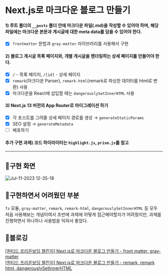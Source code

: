 # Next.js로 마크다운 블로그 만들기

#### 1) 루트 폴더의 `__posts` 폴더 안에 마크다운 파일(.md)을 작성할 수 있어야 하며, 해당 파일에는 마크다운 본문과 게시글에 대한 meta data를 담을 수 있어야 한다.

- [x] `frontmatter` 문법과 `gray-matter` 라이브러리를 사용해서 구현

#### 2) 블로그 게시글 목록 페이지와, 개별 게시글을 렌더링하는 상세 페이지를 만들어야 한다.

- [x] `/` - 목록 페이지, `/[id]` - 상세 페이지
- [x] `remark`(마크다운 Parser), `remark-html`(remark로 파싱한 데이터를 html로 변환) 사용
- [x] 마크다운을 React에 삽입할 때는 `dangerouslySetInnerHTML` 사용

#### 3) Next.js 13 버전의 App Router로 마이그레이션 하기

- [x] 각 포스트를 그려줄 상세 페이지 경로를 생성 → `generateStaticParams`
- [x] SEO 설정 → `generateMetadata`
- [ ] 배포하기

#### 추가 구현 과제) 코드 하이라이터는 `highlight.js`, `prism.js`를 참고

 <hr />

## 📍구현 화면

[](url)
![Jul-11-2023 12-35-18](https://github.com/JaneChun/wanted-preonboarding-challenge-NextJS-blog/assets/108467211/2ae712b8-78fa-4dc8-8cba-7321467a4c2b)

## 📍구현하면서 어려웠던 부분

`fs` 모듈, `gray-matter`, `remark`, `remark-html`, `dangerouslySetInnerHTML` 등 모두 처음 사용해보는 개념이여서 초반에 과제에 어떻게 접근해야할지가 어려웠지만, 과제를 진행하면서 하나하나 사용법을 익혀서 좋았다.

## 📍블로깅

[[원티드 프리온보딩 챌린지] Next.js로 마크다운 블로그 만들기 - front matter, gray-matter](https://velog.io/@wlwl99/%EC%9B%90%ED%8B%B0%EB%93%9C-%ED%94%84%EB%A6%AC%EC%98%A8%EB%B3%B4%EB%94%A9-%EC%B1%8C%EB%A6%B0%EC%A7%80-Next.js%EB%A1%9C-%EB%A7%88%ED%81%AC%EB%8B%A4%EC%9A%B4-%EB%B8%94%EB%A1%9C%EA%B7%B8-%EB%A7%8C%EB%93%A4%EA%B8%B0-front-matter-gray-matter)<br/>
[[원티드 프리온보딩 챌린지] Next.js로 마크다운 블로그 만들기 - remark, remark html, dangerouslySetInnerHTML](https://velog.io/@wlwl99/%EC%9B%90%ED%8B%B0%EB%93%9C-%ED%94%84%EB%A6%AC%EC%98%A8%EB%B3%B4%EB%94%A9-%EC%B1%8C%EB%A6%B0%EC%A7%80-Next.js%EB%A1%9C-%EB%A7%88%ED%81%AC%EB%8B%A4%EC%9A%B4-%EB%B8%94%EB%A1%9C%EA%B7%B8-%EB%A7%8C%EB%93%A4%EA%B8%B0-remark-remark-html)
